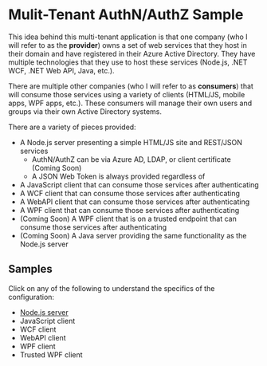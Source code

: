 # Mulit-Tenant AuthN/AuthZ Sample
This idea behind this multi-tenant application is that one company (who I will refer to as the **provider**) owns a set of web services that they host in their domain and have registered in their Azure Active Directory. They have multiple technologies that they use to host these services (Node.js, .NET WCF, .NET Web API, Java, etc.).

There are multiple other companies (who I will refer to as **consumers**) that will consume those services using a variety of clients (HTML/JS, mobile apps, WPF apps, etc.). These consumers will manage their own users and groups via their own Active Directory systems.

There are a variety of pieces provided:
- A Node.js server presenting a simple HTML/JS site and REST/JSON services
  - AuthN/AuthZ can be via Azure AD, LDAP, or client certificate (Coming Soon)
  - A JSON Web Token is always provided regardless of 
- A JavaScript client that can consume those services after authenticating
- A WCF client that can consume those services after authenticating
- A WebAPI client that can consume those services after authenticating
- A WPF client that can consume those services after authenticating
- (Coming Soon) A WPF client that is on a trusted endpoint that can consume those services after authenticating
- (Coming Soon) A Java server providing the same functionality as the Node.js server

## Samples
Click on any of the following to understand the specifics of the configuration:
- [Node.js server](/docs/nodejs.md)
- JavaScript client
- WCF client
- WebAPI client
- WPF client
- Trusted WPF client
